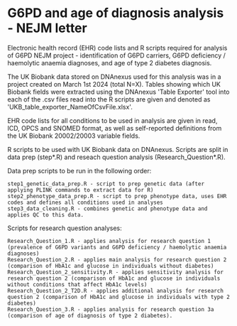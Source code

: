 # G6PD and age of diagnosis analysis - NEJM letter

Electronic health record (EHR) code lists and R scripts required for analysis of G6PD NEJM project - identification of G6PD carriers, G6PD deficiency / haemolytic anaemia diagnoses, and age of type 2 diabetes diagnosis.

The UK Biobank data stored on DNAnexus used for this analysis was in a project created on March 1st 2024 (total N=X). Tables showing which UK Biobank fields were extracted using the DNAnexus 'Table Exporter' tool into each of the .csv files read into the R scripts are given and denoted as 'UKB_table_exporter_NameOfCsvFile.xlsx'.

EHR code lists for all conditions to be used in analysis are given in read, ICD, OPCS and SNOMED format, as well as self-reported definitions from the UK Biobank 20002/20003 variable fields.

R scripts to be used with UK Biobank data on DNAnexus. Scripts are split in data prep (step*.R) and reseach question analysis (Research_Question*.R).

Data prep scripts to be run in the following order:

    step1_genetic_data_prep.R - script to prep genetic data (after applying PLINK commands to extract data for R)
    step2_phenotype_data_prep.R - script to prep phenotype data, uses EHR codes and defines all conditions used in analyses
    step3_data_cleaning.R - combines genetic and phenotype data and applies QC to this data.

Scripts for research question analyses:

    Research_Question_1.R - applies analysis for research question 1 (prevalence of G6PD variants and G6PD deficiency / haemolytic anaemia diagnoses)
    Research_Question_2.R - applies main analysis for research question 2 (comparison of HbA1c and glucose in individuals without diabetes)
    Research_Question_2_sensitivity.R - applies sensitivity analysis for research question 2 (comparison of HbA1c and glucose in individuals without conditions that affect HbA1c levels)
    Research_Question_2_T2D.R - applies additional analysis for research question 2 (comparison of HbA1c and glucose in individuals with type 2 diabetes)
    Research_Question_3.R - applies analysis for research question 3a (comparison of age of diagnosis of type 2 diabetes).
    
